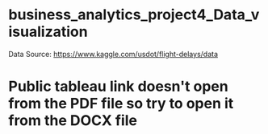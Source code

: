 # business_analytics_project4_Data_visualization
Data Source: https://www.kaggle.com/usdot/flight-delays/data
# Public tableau link doesn't open from the PDF file so try to open it from the DOCX file
